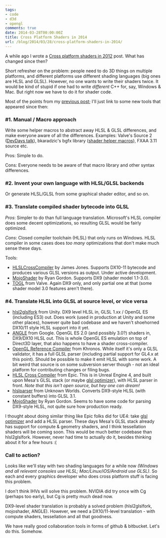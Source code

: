 ```yaml
---
tags:
- code
- d3d
- opengl
comments: true
date: 2014-03-28T00:00:00Z
title: Cross Platform Shaders in 2014
url: /blog/2014/03/28/cross-platform-shaders-in-2014/
---
```


A while ago I wrote a [Cross platform shaders in 2012](http://aras-p.info/blog/2012/10/01/cross-platform-shaders-in-2012/) post. What has changed since then?

Short refresher on the problem: people need to do 3D things on multiple platforms, and different platforms use different shading languages (big ones are HLSL and GLSL). However, no one wants to write their shaders twice. It would be kind of stupid if one had to write *different* C++ for, say, Windows & Mac. But right now we have to do it for shader code.


Most of the points from my [previous post](http://aras-p.info/blog/2012/10/01/cross-platform-shaders-in-2012/); I'll just link to some new tools that appeared since then:


### #1. Manual / Macro approach

Write some helper macros to abstract away HLSL & GLSL differences, and make everyone aware of all the differences. Examples:
Valve's Source 2 ([DevDays talk](https://www.youtube.com/watch?v=45O7WTc6k2Y)), bkaradzic's bgfx library ([shader helper macros](https://github.com/bkaradzic/bgfx/blob/master/src/bgfx_shader.sh)), FXAA 3.11 source etc.

Pros: Simple to do.

Cons: Everyone needs to be aware of that macro library and other syntax differences.


### #2. Invent your own language with HLSL/GLSL backends

Or generate HLSL/GLSL from some graphical shader editor, and so on.


### #3. Translate compiled shader bytecode into GLSL

*Pros*: Simpler to do than full language translation. Microsoft's HLSL compiler does some decent optimizations, so resulting GLSL would be fairly optimized.

*Cons*: Closed compiler toolchain (HLSL) that only runs on Windows. HLSL compiler in some cases does *too many* optimizations that don't make much sense these days.

Tools:

* [HLSLCrossCompiler](https://github.com/James-Jones/HLSLCrossCompiler) by James Jones. Supports DX10-11 bytecode and produces
  various GLSL versions as output. Under active development.
* [MojoShader](https://icculus.org/mojoshader/) by Ryan Gordon. Supports DX9 (shader model 1.1-3.0).
* [TOGL](https://github.com/ValveSoftware/ToGL) from Valve. Again DX9 only, and only partial one at that (some shader model 3.0 features
  aren't there).




### #4. Translate HLSL into GLSL at source level, or vice versa


* [hlsl2glslfork](https://github.com/aras-p/hlsl2glslfork) from Unity. DX9 level HLSL in, GLSL 1.xx / OpenGL ES (including ES3) out.
  Does work (used in production at Unity and some other places), however quite bad codebase and we haven't shoehorned DX10/11 style HLSL support into it yet.
* [ANGLE](https://chromium.googlesource.com/angle/angle) from Google. OpenGL ES 2.0 (and possibly 3.0?) shaders in, DX9/DX10 HLSL out.
  This is whole OpenGL ES emulation on top of Direct3D layer, that also happens to have a shader cross-compiler.
* [OpenGL Reference Compiler](http://www.khronos.org/opengles/sdk/tools/Reference-Compiler/) from Khronos. While itself it's only a GLSL validator, it has a full GLSL parser (including partial support for GL4.x at this point). Should be possible to make it emit HLSL with some work. A bit weird that source is on some subversion server though - not an ideal platform for contributing changes or filing bugs.
* [HLSL Cross Compiler](https://docs.unrealengine.com/latest/INT/Programming/Rendering/ShaderDevelopment/HLSLCrossCompiler/index.html) from Epic. This is in Unreal Engine 4, and built upon Mesa's GLSL stack (or maybe [glsl optimizer](https://github.com/aras-p/glsl-optimizer)), with HLSL parser in front. *Note that this isn't open source, but hey one can dream!*
* [hlslparser](https://github.com/unknownworlds/hlslparser) from Unknown Worlds. Converts DX9-style HLSL (with constant buffers) into GLSL 3.1.
* [MojoShader](https://icculus.org/mojoshader/) by Ryan Gordon. Seems to have some code for parsing DX9-style HLSL, not quite sure how production ready.

I thought about doing similar thing like Epic folks did for UE4: take [glsl optimizer](https://github.com/aras-p/glsl-optimizer) and add a HLSL parser. These days Mesa's GLSL stack already has support for compute & geometry shaders, and I think tessellation shaders will be coming soon. This would be much better codebase than hlsl2glslfork. However, never had time to actually do it, besides thinking about it for a few hours :(


### Call to action?

Looks like we'll stay with two shading languages for a while now *(Windows and all relevant consoles use HLSL; Mac/Linux/iOS/Android use GLSL)*. So each and every graphics developer who does cross platform stuff is facing this problem.

I don't think IHVs will solve this problem. NVIDIA did try once with Cg (perhaps too early), but Cg is pretty much dead now.

DX9-level shader translation is probably a solved problem (hlsl2glslfork, mojoshader, ANGLE). However, we need a DX10/11-level translation - with compute shaders, tessellation and all that goodness.

We have really good collaboration tools in forms of github & bitbucket. Let's do this. Somehow.

